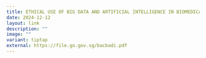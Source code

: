 ```yaml
---
title: ETHICAL USE OF BIG DATA AND ARTIFICIAL INTELLIGENCE IN BIOMEDICAL RESEARCH
date: 2024-12-12
layout: link
description: ""
image: ""
variant: tiptap
external: https://file.go.gov.sg/bacbadi.pdf
---
```

